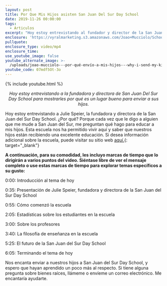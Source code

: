 ```yaml
---
layout: post
title: Por Que Mis Hijos asisten San Juan Del Sur Day School
date: 2019-11-26 00:00:00
tags:
  - Articulos
excerpt: "Hoy estoy entrevistando al fundador y director de la San Juan Del Sure Day School\_para mostrarles por qué es un lugar tan bueno para enviar a sus hijos."
enclosure: 'https://vyralmarketing.s3.amazonaws.com/Joao+Mucciolo/School+Video.mp4'
pullquote:
enclosure_type: video/mp4
enclosure_time:
use_youtube_image: false
youtube_alternate_image: >-
  /uploads/joao-mucciolo---por-qué-envío-a-mis-hijos---why-i-send-my-kids-3-0-youtube.jpg
youtube_code: 07mdf5Ot-3o
---
```


{% include youtube.html %}

<p style="text-align:center;"><em>Hoy estoy entrevistando a la fundadora y directora de San Juan Del Sur Day School para mostrarles por qu&eacute; es un lugar bueno para enviar a sus hijos.</em></p>

Hoy estoy entrevistando a Julie Speier, la fundadora y directora de la San Juan del Sur Day School. &iquest;Por qu&eacute;? Porque cada vez que le digo a alguien que me mude a San Juan del Sur, me preguntan qu&eacute; hago para educar a mis hijos. Esta escuela nos ha permitido vivir aqu&iacute; y saber que nuestros hijos est&aacute;n recibiendo una excelente educaci&oacute;n. Si desea informaci&oacute;n adicional sobre la escuela, puede visitar su sitio web&nbsp;[aqu&iacute;.](https://sanjuandelsurdayschool.com/){: target="_blank"}

**A continuaci&oacute;n, para su comodidad, les incluyo marcas de tiempo que lo dirigir&aacute;n a varios puntos del video. Si&eacute;ntase libre de ver el mensaje completo o use estas marcas de tiempo para explorar temas espec&iacute;ficos a su gusto:**

0:00: Introducci&oacute;n al tema de hoy

0:35: Presentaci&oacute;n de Julie Speier, fundadora y directora de la San Juan del Sur Day School

0:55: C&oacute;mo comenz&oacute; la escuela

2:05: Estad&iacute;sticas sobre los estudiantes en la escuela

3:00: Sobre los profesores

3:40: La filosof&iacute;a de ense&ntilde;anza en la escuela

5:25: El futuro de la San Juan del Sur Day School

6:05: Terminando el tema de hoy

Nos encanta enviar a nuestros hijos a San Juan del Sur Day School, y espero que hayan aprendido un poco m&aacute;s al respecto. Si tiene alguna pregunta sobre bienes ra&iacute;ces, ll&aacute;meme o env&iacute;eme un correo electr&oacute;nico. Me encantar&iacute;a ayudarte.